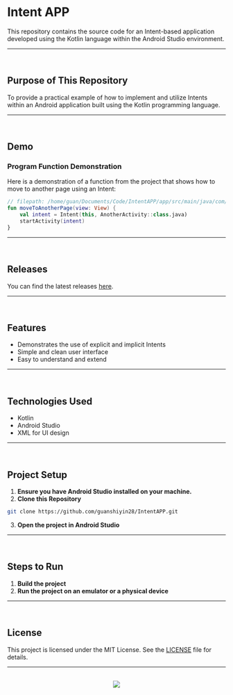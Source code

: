 # Intent APP

This repository contains the source code for an Intent-based application developed using the Kotlin language within the Android Studio environment.

<hr><br>

## Purpose of This Repository

To provide a practical example of how to implement and utilize Intents within an Android application built using the Kotlin programming language.

<hr><br>

## Demo

### Program Function Demonstration

Here is a demonstration of a function from the project that shows how to move to another page using an Intent:

```kotlin
// filepath: /home/guan/Documents/Code/IntentAPP/app/src/main/java/com/example/intentapp/MainActivity.kt
fun moveToAnotherPage(view: View) {
    val intent = Intent(this, AnotherActivity::class.java)
    startActivity(intent)
}
```

<hr><br>

## Releases

You can find the latest releases [here](https://github.com/guanshiyin28/IntentAPP/releases).

<hr><br>

## Features

- Demonstrates the use of explicit and implicit Intents
- Simple and clean user interface
- Easy to understand and extend

<hr><br>

## Technologies Used

- Kotlin
- Android Studio
- XML for UI design

<hr><br>

## Project Setup

1. **Ensure you have Android Studio installed on your machine.**
2. **Clone this Repository**

```bash
git clone https://github.com/guanshiyin28/IntentAPP.git
```

3. **Open the project in Android Studio**

<hr><br>

## Steps to Run

1. **Build the project**
2. **Run the project on an emulator or a physical device**

<hr><br>

## License

This project is licensed under the MIT License. See the [LICENSE](LICENSE) file for details.

<hr><br>

<div align="center">
  <a href="https://www.instagram.com/guanshiyin_/">
  <img src="https://capsule-render.vercel.app/api?type=waving&height=200&color=100:FF0000,20:F0F0F0&section=footer&reversal=false&textBg=false&fontAlignY=50&descAlign=48&descAlignY=59"/>
  </a>
</div>

